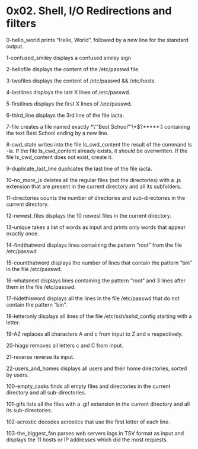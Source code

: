 # 0x02. Shell, I/O Redirections and filters

0-hello_world prints “Hello, World”, followed by a new line for the standard output.

1-confused_smiley displays a confused smiley sign

2-hellofile displays the content of the /etc/passwd file.

3-twofiles displays the content of /etc/passwd && /etc/hosts.

4-lastlines displays the last X lines of /etc/passwd.

5-firstlines displays the first X lines of /etc/passwd.

6-third_line displays the 3rd line of the file iacta.

7-file creates a file named exactly \*\\'"Best School"\'\\*$\?\*\*\*\*\*:) containing the text Best School ending by a new line.

8-cwd_state writes into the file ls_cwd_content the result of the command ls -la. If the file ls_cwd_content already exists, it should be overwritten. If the file ls_cwd_content does not exist, create it.

9-duplicate_last_line duplicates the last line of the file iacta.

10-no_more_js deletes all the regular files (not the directories) with a .js extension that are present in the current directory and all its subfolders.

11-directories counts the number of directories and sub-directories in the current directory.

12-newest_files displays the 10 newest files in the current directory.

13-unique takes a list of words as input and prints only words that appear exactly once.

14-findthatword displays lines containing the pattern “root” from the file /etc/passwd

15-countthatword displays the number of lines that contain the pattern “bin” in the file /etc/passwd.

16-whatsnext displays lines containing the pattern “root” and 3 lines after them in the file /etc/passwd.

17-hidethisword displays all the lines in the file /etc/passwd that do not contain the pattern “bin”.

18-letteronly displays all lines of the file /etc/ssh/sshd_config starting with a letter.

19-AZ replaces all characters A and c from input to Z and e respectively.

20-hiago removes all letters c and C from input.

21-reverse reverse its input.

22-users_and_homes displays all users and their home directories, sorted by users.

100-empty_casks finds all empty files and directories in the current directory and all sub-directories.

101-gifs lists all the files with a .gif extension in the current directory and all its sub-directories.

102-acrostic decodes acrostics that use the first letter of each line.

103-the_biggest_fan parses web servers logs in TSV format as input and displays the 11 hosts or IP addresses which did the most requests.
